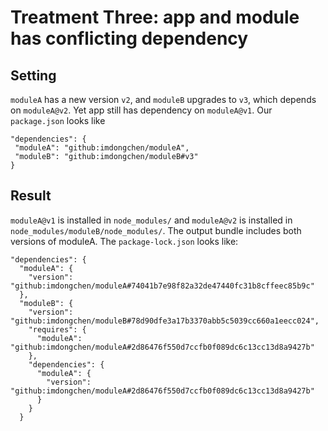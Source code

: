 # Treatment Three: app and module has conflicting dependency

## Setting
 `moduleA` has a new version `v2`, and `moduleB` upgrades to `v3`, which depends on `moduleA@v2`. Yet app still has dependency on `moduleA@v1`. Our `package.json` looks like
 
 ```
 "dependencies": {
  "moduleA": "github:imdongchen/moduleA",
  "moduleB": "github:imdongchen/moduleB#v3"
}
 ```
 
 ## Result
 `moduleA@v1` is installed in `node_modules/` and `moduleA@v2` is installed in `node_modules/moduleB/node_modules/`. The output bundle includes both versions of moduleA. The `package-lock.json` looks like:

```
"dependencies": {
  "moduleA": {
    "version": "github:imdongchen/moduleA#74041b7e98f82a32de47440fc31b8cffeec85b9c"
  },
  "moduleB": {
    "version": "github:imdongchen/moduleB#78d90dfe3a17b3370abb5c5039cc660a1eecc024",
    "requires": {
      "moduleA": "github:imdongchen/moduleA#2d86476f550d7ccfb0f089dc6c13cc13d8a9427b"
    },
    "dependencies": {
      "moduleA": {
        "version": "github:imdongchen/moduleA#2d86476f550d7ccfb0f089dc6c13cc13d8a9427b"
      }
    }
  }
```
